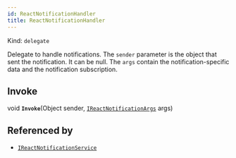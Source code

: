 ```yaml
---
id: ReactNotificationHandler
title: ReactNotificationHandler
---
```


Kind: `delegate`

Delegate to handle notifications.
The `sender` parameter is the object that sent the notification. It can be null. The `args` contain the notification-specific data and the notification subscription.

## Invoke
void **`Invoke`**(Object sender, [`IReactNotificationArgs`](IReactNotificationArgs) args)





## Referenced by
- [`IReactNotificationService`](IReactNotificationService)
